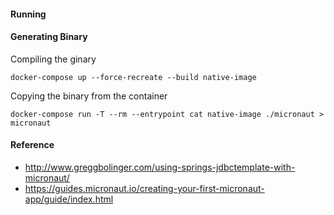 #### Running

#### Generating Binary

Compiling the ginary

	docker-compose up --force-recreate --build native-image
	
Copying the binary from the container

	docker-compose run -T --rm --entrypoint cat native-image ./micronaut > micronaut

#### Reference
* http://www.greggbolinger.com/using-springs-jdbctemplate-with-micronaut/
* https://guides.micronaut.io/creating-your-first-micronaut-app/guide/index.html
